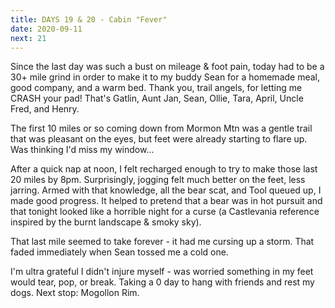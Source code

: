 ```yaml
---
title: DAYS 19 & 20 - Cabin "Fever"
date: 2020-09-11
next: 21
---
```


Since the last day was such a bust on mileage & foot pain, today had to be a 30+ mile grind in order to make it to my buddy Sean for a homemade meal, good company, and a warm bed. Thank you, trail angels, for letting me CRASH your pad! That's Gatlin, Aunt Jan, Sean, Ollie, Tara, April, Uncle Fred, and Henry.

The first 10 miles or so coming down from Mormon Mtn was a gentle trail that was pleasant on the eyes, but feet were already starting to flare up. Was thinking I'd miss my window...

After a quick nap at noon, I felt recharged enough to try to make those last 20 miles by 8pm.  Surprisingly, jogging felt much better on the feet, less jarring. Armed with that knowledge, all the bear scat, and Tool queued up, I made good progress. It helped to pretend that a bear was in hot pursuit and that tonight looked like a horrible night for a curse (a Castlevania reference inspired by the burnt landscape & smoky sky).

That last mile seemed to take forever - it had me cursing up a storm. That faded immediately when Sean tossed me a cold one.

I'm ultra grateful I didn't injure myself - was worried something in my feet would tear, pop, or break. Taking a 0 day to hang with friends and rest my dogs. Next stop: Mogollon Rim.
